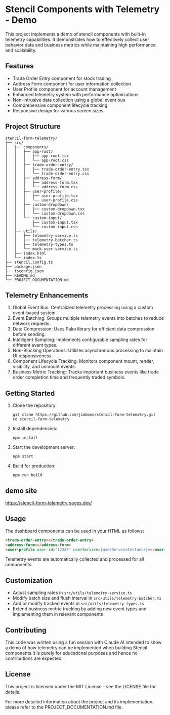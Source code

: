 # Stencil Components with Telemetry - Demo

This project implements a demo of stencil components with built-in telemetry capabilities. It demonstrates how to effectively collect user behavior data and business metrics while maintaining high performance and scalability.

## Features

- Trade Order Entry component for stock trading
- Address Form component for user information collection
- User Profile component for account management
- Enhanced telemetry system with performance optimizations
- Non-intrusive data collection using a global event bus
- Comprehensive component lifecycle tracking
- Responsive design for various screen sizes

## Project Structure

```
stencil-form-telemetry/
├── src/
│   ├── components/
│   │   ├── app-root/
│   │   │   ├── app-root.tsx
│   │   │   └── app-root.css
│   │   ├── trade-order-entry/
│   │   │   ├── trade-order-entry.tsx
│   │   │   └── trade-order-entry.css
│   │   ├── address-form/
│   │   │   ├── address-form.tsx
│   │   │   └── address-form.css
│   │   ├── user-profile/
│   │   │   ├── user-profile.tsx
│   │   │   └── user-profile.css
│   │   ├── custom-dropdown/
│   │   │   ├── custom-dropdown.tsx
│   │   │   └── custom-dropdown.css
│   │   └── custom-input/
│   │       ├── custom-input.tsx
│   │       └── custom-input.css
│   ├── utils/
│   │   ├── telemetry-service.ts
│   │   ├── telemetry-batcher.ts
│   │   ├── telemetry-types.ts
│   │   └── mock-user-service.ts
│   ├── index.html
│   └── index.ts
├── stencil.config.ts
├── package.json
├── tsconfig.json
├── README.md
└── PROJECT_DOCUMENTATION.md
```

## Telemetry Enhancements

1. Global Event Bus: Centralized telemetry processing using a custom event-based system.
2. Event Batching: Groups multiple telemetry events into batches to reduce network requests.
3. Data Compression: Uses Pako library for efficient data compression before sending.
4. Intelligent Sampling: Implements configurable sampling rates for different event types.
5. Non-Blocking Operations: Utilizes asynchronous processing to maintain UI responsiveness.
6. Component Lifecycle Tracking: Monitors component mount, render, visibility, and unmount events.
7. Business Metric Tracking: Tracks important business events like trade order completion time and frequently traded symbols.

## Getting Started

1. Clone the repository:
   ```
   git clone https://github.com/jimbono/stencil-form-telemetry.git
   cd stencil-form-telemetry
   ```

2. Install dependencies:
   ```
   npm install
   ```

3. Start the development server:
   ```
   npm start
   ```

4. Build for production:
   ```
   npm run build
   ```


## demo site
https://stencil-form-telemetry.pages.dev/

## Usage

The dashboard components can be used in your HTML as follows:

```html
<trade-order-entry></trade-order-entry>
<address-form></address-form>
<user-profile user-id="12345" userService={userServiceInstance}></user-profile>
```

Telemetry events are automatically collected and processed for all components.

## Customization

- Adjust sampling rates in `src/utils/telemetry-service.ts`
- Modify batch size and flush interval in `src/utils/telemetry-batcher.ts`
- Add or modify tracked events in `src/utils/telemetry-types.ts`
- Extend business metric tracking by adding new event types and implementing them in relevant components

## Contributing

This code was written using a fun session with Claude AI intended to show a demo of how telemetry can be implemented when building Stencil components.It is purely for educational purposes and hence no contributions are expected.

## License

This project is licensed under the MIT License - see the LICENSE file for details.

For more detailed information about the project and its implementation, please refer to the PROJECT_DOCUMENTATION.md file.